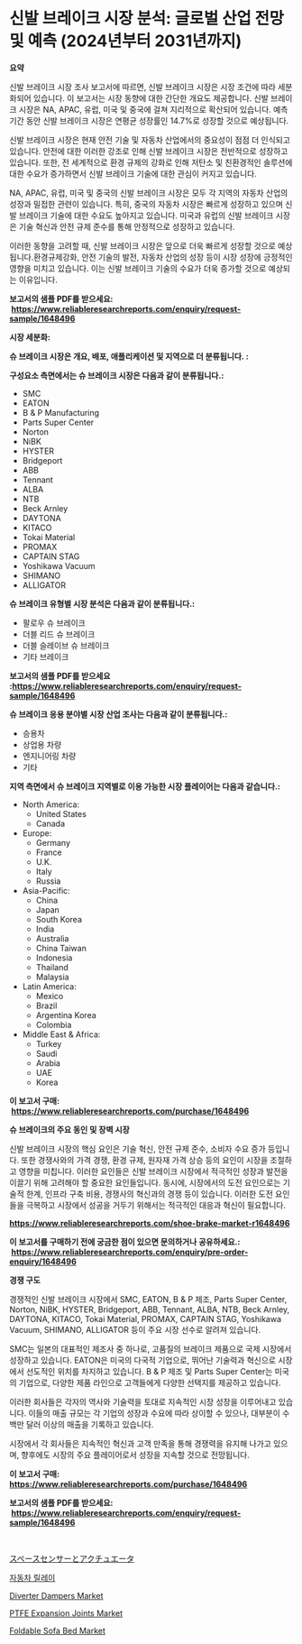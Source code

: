 <p><h1>신발 브레이크 시장 분석: 글로벌 산업 전망 및 예측 (2024년부터 2031년까지)</h1></p><p><strong>요약</strong></p>
<p><p>신발 브레이크 시장 조사 보고서에 따르면, 신발 브레이크 시장은 시장 조건에 따라 세분화되어 있습니다. 이 보고서는 시장 동향에 대한 간단한 개요도 제공합니다. 신발 브레이크 시장은 NA, APAC, 유럽, 미국 및 중국에 걸쳐 지리적으로 확산되어 있습니다. 예측 기간 동안 신발 브레이크 시장은 연평균 성장률인 14.7%로 성장할 것으로 예상됩니다.</p><p>신발 브레이크 시장은 현재 안전 기술 및 자동차 산업에서의 중요성이 점점 더 인식되고 있습니다. 안전에 대한 이러한 강조로 인해 신발 브레이크 시장은 전반적으로 성장하고 있습니다. 또한, 전 세계적으로 환경 규제의 강화로 인해 저탄소 및 친환경적인 솔루션에 대한 수요가 증가하면서 신발 브레이크 기술에 대한 관심이 커지고 있습니다.</p><p>NA, APAC, 유럽, 미국 및 중국의 신발 브레이크 시장은 모두 각 지역의 자동차 산업의 성장과 밀접한 관련이 있습니다. 특히, 중국의 자동차 시장은 빠르게 성장하고 있으며 신발 브레이크 기술에 대한 수요도 높아지고 있습니다. 미국과 유럽의 신발 브레이크 시장은 기술 혁신과 안전 규제 준수를 통해 안정적으로 성장하고 있습니다.</p><p>이러한 동향을 고려할 때, 신발 브레이크 시장은 앞으로 더욱 빠르게 성장할 것으로 예상됩니다.환경규제강화, 안전 기술의 발전, 자동차 산업의 성장 등이 시장 성장에 긍정적인 영향을 미치고 있습니다. 이는 신발 브레이크 기술의 수요가 더욱 증가할 것으로 예상되는 이유입니다.</p></p>
<p><strong>보고서의 샘플 PDF를 받으세요: &nbsp;<a href="https://www.reliableresearchreports.com/enquiry/request-sample/1648496">https://www.reliableresearchreports.com/enquiry/request-sample/1648496</a></strong></p>
<p><strong>시장 세분화:</strong></p>
<p><strong> 슈 브레이크 시장은 개요, 배포, 애플리케이션 및 지역으로 더 분류됩니다. :</strong></p>
<p><strong>구성요소 측면에서는 슈 브레이크 시장은 다음과 같이 분류됩니다.:</strong></p>
<p><ul><li>SMC</li><li>EATON</li><li>B & P Manufacturing</li><li>Parts Super Center</li><li>Norton</li><li>NiBK</li><li>HYSTER</li><li>Bridgeport</li><li>ABB</li><li>Tennant</li><li>ALBA</li><li>NTB</li><li>Beck Arnley</li><li>DAYTONA</li><li>KITACO</li><li>Tokai Material</li><li>PROMAX</li><li>CAPTAIN STAG</li><li>Yoshikawa Vacuum</li><li>SHIMANO</li><li>ALLIGATOR</li></ul></p>
<p><strong> 슈 브레이크 유형별 시장 분석은 다음과 같이 분류됩니다.:</strong></p>
<p><ul><li>팔로우 슈 브레이크</li><li>더블 리드 슈 브레이크</li><li>더블 슬레이브 슈 브레이크</li><li>기타 브레이크</li></ul></p>
<p><strong>보고서의 샘플 PDF를 받으세요 :<a href="https://www.reliableresearchreports.com/enquiry/request-sample/1648496">https://www.reliableresearchreports.com/enquiry/request-sample/1648496</a></strong></p>
<p><strong> 슈 브레이크 응용 분야별 시장 산업 조사는 다음과 같이 분류됩니다.:</strong></p>
<p><ul><li>승용차</li><li>상업용 차량</li><li>엔지니어링 차량</li><li>기타</li></ul></p>
<p><strong>지역 측면에서 슈 브레이크 지역별로 이용 가능한 시장 플레이어는 다음과 같습니다.:</strong></p>
<p><ul>
    <li>
        North America:
        <ul>
            <li>United States</li>
            <li>Canada</li>
        </ul>
    </li>
    <li>
        Europe:
        <ul>
            <li>Germany</li>
            <li>France</li>
            <li>U.K.</li>
            <li>Italy</li>
            <li>Russia</li>
        </ul>
    </li>
    <li>
        Asia-Pacific:
        <ul>
            <li>China</li>
            <li>Japan</li>
            <li>South Korea</li>
            <li>India</li>
            <li>Australia</li>
            <li>China Taiwan</li>
            <li>Indonesia</li>
            <li>Thailand</li>
            <li>Malaysia</li>
        </ul>
    </li>
    <li>
        Latin America:
        <ul>
            <li>Mexico</li>
            <li>Brazil</li>
            <li>Argentina Korea</li>
            <li>Colombia</li>
        </ul>
    </li>
    <li>
        Middle East & Africa:
        <ul>
            <li>Turkey</li>
            <li>Saudi</li>
            <li>Arabia</li>
            <li>UAE</li>
            <li>Korea</li>
        </ul>
    </li>
    </ul></p>
<p><strong>이 보고서 구매: &nbsp;<a href="https://www.reliableresearchreports.com/purchase/1648496">https://www.reliableresearchreports.com/purchase/1648496</a></strong></p>
<p><strong>슈 브레이크의 주요 동인 및 장벽 시장</strong></p>
<p><p>신발 브레이크 시장의 핵심 요인은 기술 혁신, 안전 규제 준수, 소비자 수요 증가 등입니다. 또한 경쟁사와의 가격 경쟁, 환경 규제, 원자재 가격 상승 등의 요인이 시장을 조절하고 영향을 미칩니다. 이러한 요인들은 신발 브레이크 시장에서 적극적인 성장과 발전을 이끌기 위해 고려해야 할 중요한 요인들입니다. 동시에, 시장에서의 도전 요인으로는 기술적 한계, 인프라 구축 비용, 경쟁사의 혁신과의 경쟁 등이 있습니다. 이러한 도전 요인들을 극복하고 시장에서 성공을 거두기 위해서는 적극적인 대응과 혁신이 필요합니다.</p></p>
<p><strong><a href="https://www.reliableresearchreports.com/shoe-brake-market-r1648496">https://www.reliableresearchreports.com/shoe-brake-market-r1648496</a></strong></p>
<p><strong>이 보고서를 구매하기 전에 궁금한 점이 있으면 문의하거나 공유하세요.: &nbsp;<a href="https://www.reliableresearchreports.com/enquiry/pre-order-enquiry/1648496">https://www.reliableresearchreports.com/enquiry/pre-order-enquiry/1648496</a></strong></p>
<p><strong>경쟁 구도</strong></p>
<p><p>경쟁적인 신발 브레이크 시장에서 SMC, EATON, B & P 제조, Parts Super Center, Norton, NiBK, HYSTER, Bridgeport, ABB, Tennant, ALBA, NTB, Beck Arnley, DAYTONA, KITACO, Tokai Material, PROMAX, CAPTAIN STAG, Yoshikawa Vacuum, SHIMANO, ALLIGATOR 등이 주요 시장 선수로 알려져 있습니다.</p><p>SMC는 일본의 대표적인 제조사 중 하나로, 고품질의 브레이크 제품으로 국제 시장에서 성장하고 있습니다. EATON은 미국의 다국적 기업으로, 뛰어난 기술력과 혁신으로 시장에서 선도적인 위치를 차지하고 있습니다. B & P 제조 및 Parts Super Center는 미국의 기업으로, 다양한 제품 라인으로 고객들에게 다양한 선택지를 제공하고 있습니다.</p><p>이러한 회사들은 각자의 역사와 기술력을 토대로 지속적인 시장 성장을 이루어내고 있습니다. 이들의 매출 규모는 각 기업의 성장과 수요에 따라 상이할 수 있으나, 대부분이 수백만 달러 이상의 매출을 기록하고 있습니다.</p><p>시장에서 각 회사들은 지속적인 혁신과 고객 만족을 통해 경쟁력을 유지해 나가고 있으며, 향후에도 시장의 주요 플레이어로서 성장을 지속할 것으로 전망됩니다.</p></p>
<p><strong>이 보고서 구매: &nbsp; <a href="https://www.reliableresearchreports.com/purchase/1648496">https://www.reliableresearchreports.com/purchase/1648496</a></strong></p>
<p><strong>보고서의 샘플 PDF를 받으세요: &nbsp;<a href="https://www.reliableresearchreports.com/enquiry/request-sample/1648496">https://www.reliableresearchreports.com/enquiry/request-sample/1648496</a></strong><strong></strong></p>
<p>&nbsp;</p>
<p><p><a href="https://github.com/LeanneBruen2023/Market-Research-Report-List-1/blob/main/277111230823.md">スペースセンサーとアクチュエータ</a></p><p><a href="https://github.com/vs10l4sfg5c/Market-Research-Report-List-1/blob/main/210074628213.md">자동차 릴레이</a></p><p><a href="https://github.com/Krish2023na/Market-Research-Report-List-4/blob/main/diverter-dampers-market.md">Diverter Dampers Market</a></p><p><a href="https://github.com/bmorecock/Market-Research-Report-List-2/blob/main/ptfe-expansion-joints-market.md">PTFE Expansion Joints Market</a></p><p><a href="https://www.linkedin.com/pulse/foldable-sofa-bed-market-analysis-sze-forecasted-period-26lkf?trackingId=B9olzadEe5r6Hom35z24tw%3D%3D">Foldable Sofa Bed Market</a></p></p>